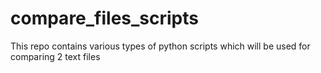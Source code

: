 # compare_files_scripts
This repo contains various types of python scripts which will be used for comparing 2 text files
